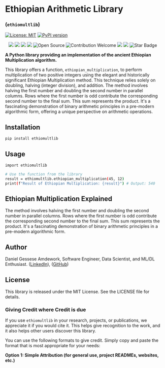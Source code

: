 # Ethiopian Arithmetic Library 

### (`ethiomultlib`)

[![License: MIT](https://img.shields.io/badge/License-MIT-yellow.svg)](https://opensource.org/licenses/MIT)
[![PyPI version](https://badge.fury.io/py/ethiopian-arithmetic-lib.svg)](https://badge.fury.io/py/ethiopian-arithmetic-lib)

<p align="center">
	<img src="https://komarev.com/ghpvc/?username=Danigy&color=00a0a0&style=plastic"/>
	<img src="https://visitor-badge.glitch.me/badge?page_id=Danigy/blob/master/"/>
	<img src="https://img.shields.io/github/followers/Danigy?style=social"/>
	<img src="https://img.shields.io/twitter/follow/Danigy?style=social"/>
	<img src="https://badges.frapsoft.com/os/v1/open-source.svg?v=103" alt="Open Source">
	<img src="https://img.shields.io/badge/contributions-welcome-brightgreen.svg?style=flat" alt="Contribution Welcome">
	<img src="https://img.shields.io/github/stars/Danigy/Danigy"/>
	<img src="https://img.shields.io/github/forks/Danigy/Danigy"/>
	<img src="https://img.shields.io/static/v1?label=%F0%9F%8C%9F&message=If%20Useful&style=style=flat&color=BC4E99" alt="Star Badge"/>
	 
</p>

**A Python library providing an implementation of the ancient Ethiopian Multiplication algorithm.**

This library offers a function, `ethiopian_multiplication`, to perform multiplication of two positive integers using the elegant and historically significant Ethiopian Multiplication method. This technique relies solely on doubling, halving (integer division), and addition. The method involves halving the first number and doubling the second number in parallel columns. Rows where the first number is odd contribute the corresponding second number to the final sum. This sum represents the product. It's a fascinating demonstration of binary arithmetic principles in a pre-modern algorithmic form, offering a unique perspective on arithmetic operations.

## Installation

```bash
pip install ethiomultlib
```

## Usage

```bash
import ethiomultlib

# Use the function from the library
result = ethiomultlib.ethiopian_multiplication(45, 12)
print(f"Result of Ethiopian Multiplication: {result}") # Output: 540
```

## Ethiopian Multiplication Explained

The method involves halving the first number and doubling the second number in parallel columns. Rows where the first number is odd contribute the corresponding second number to the final sum. This sum represents the product. It's a fascinating demonstration of binary arithmetic principles in a pre-modern algorithmic form.

## Author
Daniel Gessese Amdework, Software Engineer, Data Scientist, and ML/DL Enthusiast. ([LinkedIn](https://linkedin.com/in/daniel-gessese-3b744543)), ([GitHub]( https://github.com/Danigy/ethiomultlib))

## License

This library is released under the MIT License. See the LICENSE file for details.

### Giving Credit where Credit is due

If you use `ethiomultlib` in your research, projects, or publications, we appreciate it if you would cite it. This helps give recognition to the work, and it also helps other users discover this library.

You can use the following formats to give credit. Simply copy and paste the format that is most appropriate for your needs:

**Option 1: Simple Attribution (for general use, project READMEs, websites, etc.)**
